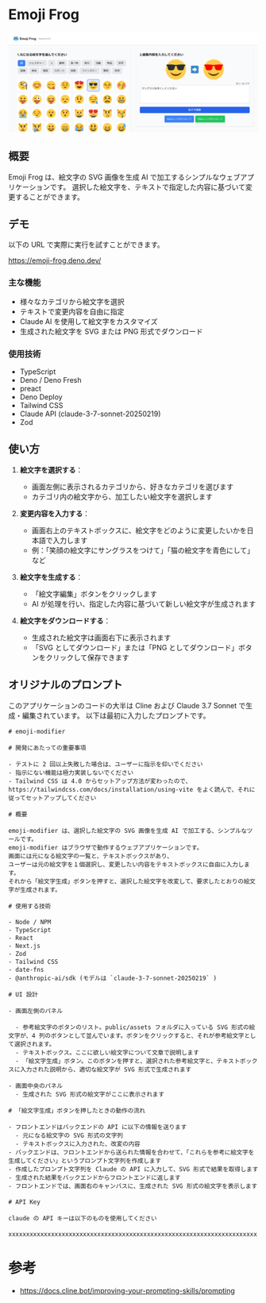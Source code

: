 # Emoji Frog

![](docs/screenshot.png)

## 概要

Emoji Frog は、絵文字の SVG 画像を生成 AI で加工するシンプルなウェブアプリケーションです。
選択した絵文字を、テキストで指定した内容に基づいて変更することができます。

## デモ

以下の URL で実際に実行を試すことができます。

https://emoji-frog.deno.dev/

### 主な機能

- 様々なカテゴリから絵文字を選択
- テキストで変更内容を自由に指定
- Claude AI を使用して絵文字をカスタマイズ
- 生成された絵文字を SVG または PNG 形式でダウンロード

### 使用技術

- TypeScript
- Deno / Deno Fresh
- preact
- Deno Deploy
- Tailwind CSS
- Claude API (claude-3-7-sonnet-20250219)
- Zod

## 使い方

1. **絵文字を選択する**：

   - 画面左側に表示されるカテゴリから、好きなカテゴリを選びます
   - カテゴリ内の絵文字から、加工したい絵文字を選択します

2. **変更内容を入力する**：

   - 画面右上のテキストボックスに、絵文字をどのように変更したいかを日本語で入力します
   - 例：「笑顔の絵文字にサングラスをつけて」「猫の絵文字を青色にして」など

3. **絵文字を生成する**：

   - 「絵文字編集」ボタンをクリックします
   - AI が処理を行い、指定した内容に基づいて新しい絵文字が生成されます

4. **絵文字をダウンロードする**：
   - 生成された絵文字は画面右下に表示されます
   - 「SVG としてダウンロード」または「PNG としてダウンロード」ボタンをクリックして保存できます

## オリジナルのプロンプト

このアプリケーションのコードの大半は Cline および Claude 3.7 Sonnet で生成・編集されています。
以下は最初に入力したプロンプトです。

```
# emoji-modifier

# 開発にあたっての重要事項

- テストに 2 回以上失敗した場合は、ユーザーに指示を仰いでください
- 指示にない機能は極力実装しないでください
- Tailwind CSS は 4.0 からセットアップ方法が変わったので、https://tailwindcss.com/docs/installation/using-vite をよく読んで、それに従ってセットアップしてください

# 概要

emoji-modifier は、選択した絵文字の SVG 画像を生成 AI で加工する、シンプルなツールです。
emoji-modifier はブラウザで動作するウェブアプリケーションです。
画面には元になる絵文字の一覧と、テキストボックスがあり、
ユーザーは元の絵文字を１個選択し、変更したい内容をテキストボックスに自由に入力します。
それから「絵文字生成」ボタンを押すと、選択した絵文字を改変して、要求したとおりの絵文字が生成されます。

# 使用する技術

- Node / NPM
- TypeScript
- React
- Next.js
- Zod
- Tailwind CSS
- date-fns
- @anthropic-ai/sdk (モデルは `claude-3-7-sonnet-20250219` )

# UI 設計

- 画面左側のパネル

  - 参考絵文字のボタンのリスト。public/assets フォルダに入っている SVG 形式の絵文字が、4 列のボタンとして並んでいます。ボタンをクリックすると、それが参考絵文字として選択されます。
  - テキストボックス。ここに欲しい絵文字について文章で説明します
  - 「絵文字生成」ボタン。このボタンを押すと、選択された参考絵文字と、テキストボックスに入力された説明から、適切な絵文字が SVG 形式で生成されます

- 画面中央のパネル
  - 生成された SVG 形式の絵文字がここに表示されます

# 「絵文字生成」ボタンを押したときの動作の流れ

- フロントエンドはバックエンドの API に以下の情報を送ります
  - 元になる絵文字の SVG 形式の文字列
  - テキストボックスに入力された、改変の内容
- バックエンドは、フロントエンドから送られた情報を合わせて、「これらを参考に絵文字を生成してください」というプロンプト文字列を作成します
- 作成したプロンプト文字列を Claude の API に入力して、SVG 形式で結果を取得します
- 生成された結果をバックエンドからフロントエンドに返します
- フロントエンドでは、画面右のキャンバスに、生成された SVG 形式の絵文字を表示します

# API Key

claude の API キーは以下のものを使用してください

xxxxxxxxxxxxxxxxxxxxxxxxxxxxxxxxxxxxxxxxxxxxxxxxxxxxxxxxxxxxxxxxxxxxxx

```

# 参考

- https://docs.cline.bot/improving-your-prompting-skills/prompting